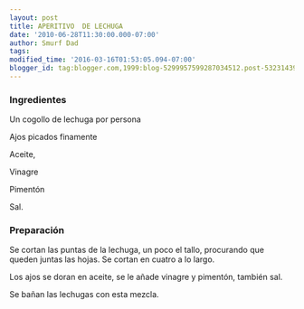 ```yaml
---
layout: post
title: APERITIVO  DE LECHUGA
date: '2010-06-28T11:30:00.000-07:00'
author: Smurf Dad
tags: 
modified_time: '2016-03-16T01:53:05.094-07:00'
blogger_id: tag:blogger.com,1999:blog-5299957599287034512.post-5323143973324698673
---
```


<h3>Ingredientes</h3>

Un cogollo de lechuga por persona

Ajos picados finamente

Aceite,

Vinagre

Pimentón

Sal.

<h3>Preparación</h3>

Se cortan las puntas de la lechuga, un poco el tallo, procurando que queden juntas las hojas. Se cortan en cuatro a lo largo.

Los ajos se doran en aceite, se le añade vinagre y pimentón, también sal.

Se bañan las lechugas con esta mezcla.

